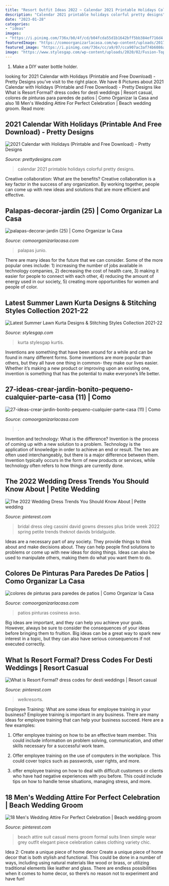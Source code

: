 ```yaml
---
title: "Resort Outfit Ideas 2022 ~ Calendar 2021 Printable Holidays Colorful Pretty Designs"
description: "Calendar 2021 printable holidays colorful pretty designs"
date: "2023-01-28"
categories:
- "ideas"
images:
- "https://i.pinimg.com/736x/b0/4f/cd/b04fcda55d1b1642bff5bb384ef716d4.jpg"
featuredImage: "https://comoorganizarlacasa.com/wp-content/uploads/2017/07/27-ideas-crear-jardin-bonito-pequeno-cualquier-parte-casa-11.jpg"
featured_image: "https://i.pinimg.com/736x/cc/a9/07/cca907ac3af74b6086ad1fa19a32c723--mens-attire-beach-wedding-wedding-wear.jpg"
image: "https://www.stylesgap.com/wp-content/uploads/2020/02/Fusion-Tops-Short-Kurtis-Latest-Summer-Lawn-Kurti-Designs-Stitching-Styles-1.jpg"
---
```



1. Make a DIY water bottle holder.

	

		
looking for 2021 Calendar with Holidays (Printable and Free Download) - Pretty Designs you've visit to the right place. We have 8 Pictures about 2021 Calendar with Holidays (Printable and Free Download) - Pretty Designs like What is Resort Formal? dress codes for desti weddings | Resort casual, colores de pinturas para paredes de patios | Como Organizar la Casa and also 18 Men&#039;s Wedding Attire For Perfect Celebration | Beach wedding groom. Read more:
		
    
## 2021 Calendar With Holidays (Printable And Free Download) - Pretty Designs

<img loading=lazy src="https://www.prettydesigns.com/wp-content/uploads/2020/12/2021-calendar--scaled.jpg" onerror="this.onerror=null;this.src='https://tse2.mm.bing.net/th?id=OIP.hV-mBqrTR2fzuxwCPAC5wAHaJN&amp;pid=15.1';" alt="2021 Calendar with Holidays (Printable and Free Download) - Pretty Designs">

_Source: prettydesigns.com_

>calendar 2021 printable holidays colorful pretty designs. 

	

Creative collaboration: What are the benefits?
Creative collaboration is a key factor in the success of any organization. By working together, people can come up with new ideas and solutions that are more efficient and effective.

    
## Palapas-decorar-jardin (25) | Como Organizar La Casa

<img loading=lazy src="https://comoorganizarlacasa.com/wp-content/uploads/2017/06/palapas-decorar-jardin-25.jpg" onerror="this.onerror=null;this.src='https://tse1.mm.bing.net/th?id=OIP.wIerqww2NWU05DVsy1STDAHaJ4&amp;pid=15.1';" alt="palapas-decorar-jardin (25) | Como Organizar la Casa">

_Source: comoorganizarlacasa.com_

>palapas junio. 

	

There are many ideas for the future that we can consider. Some of the more popular ones include: 1) increasing the number of jobs available in technology companies, 2) decreasing the cost of health care, 3) making it easier for people to connect with each other, 4) reducing the amount of energy used in our society, 5) creating more opportunities for women and people of color.

    
## Latest Summer Lawn Kurta Designs &amp; Stitching Styles Collection 2021-22

<img loading=lazy src="https://www.stylesgap.com/wp-content/uploads/2020/02/Fusion-Tops-Short-Kurtis-Latest-Summer-Lawn-Kurti-Designs-Stitching-Styles-1.jpg" onerror="this.onerror=null;this.src='https://tse3.mm.bing.net/th?id=OIP.9q2liJ6OJZVFp59nLd5wkgHaLH&amp;pid=15.1';" alt="Latest Summer Lawn Kurta Designs &amp; Stitching Styles Collection 2021-22">

_Source: stylesgap.com_

>kurta stylesgap kurtis. 

	

Inventions are something that have been around for a while and can be found in many different forms. Some inventions are more popular than others, but they all have one thing in common- they make our lives easier. Whether it’s making a new product or improving upon an existing one, invention is something that has the potential to make everyone’s life better.

    
## 27-ideas-crear-jardin-bonito-pequeno-cualquier-parte-casa (11) | Como

<img loading=lazy src="https://comoorganizarlacasa.com/wp-content/uploads/2017/07/27-ideas-crear-jardin-bonito-pequeno-cualquier-parte-casa-11.jpg" onerror="this.onerror=null;this.src='https://tse1.mm.bing.net/th?id=OIP.5jAKfb5APv_u8hezNQv6zQHaLD&amp;pid=15.1';" alt="27-ideas-crear-jardin-bonito-pequeno-cualquier-parte-casa (11) | Como">

_Source: comoorganizarlacasa.com_

>. 

	

Invention and technology: What is the difference?
Invention is the process of coming up with a new solution to a problem. Technology is the application of knowledge in order to achieve an end or result. The two are often used interchangeably, but there is a major difference between them. Invention typically occurs in the form of new products or services, while technology often refers to how things are currently done.

    
## The 2022 Wedding Dress Trends You Should Know About | Petite Wedding

<img loading=lazy src="https://i.pinimg.com/736x/b0/4f/cd/b04fcda55d1b1642bff5bb384ef716d4.jpg" onerror="this.onerror=null;this.src='https://tse1.mm.bing.net/th?id=OIP._zmOfA1gUOV-bR0-zGMwywHaJ3&amp;pid=15.1';" alt="The 2022 Wedding Dress Trends You Should Know About | Petite wedding">

_Source: pinterest.com_

>bridal dress oleg cassini david gowns dresses plus bride week 2022 spring petite trends theknot davids bridalguide. 

	

Ideas are a necessary part of any society. They provide things to think about and make decisions about. They can help people find solutions to problems or come up with new ideas for doing things. Ideas can also be used to manipulate others, making them do what you want them to do.

    
## Colores De Pinturas Para Paredes De Patios | Como Organizar La Casa

<img loading=lazy src="https://comoorganizarlacasa.com/wp-content/uploads/2018/11/colores-de-pinturas-para-paredes-de-patios.jpg" onerror="this.onerror=null;this.src='https://tse1.mm.bing.net/th?id=OIP.z0cPWCoYMjK-ss8v42R7ZwDgEs&amp;pid=15.1';" alt="colores de pinturas para paredes de patios | Como Organizar la Casa">

_Source: comoorganizarlacasa.com_

>patios pinturas cosiness avso. 

	

Big ideas are important, and they can help you achieve your goals. However, always be sure to consider the consequences of your ideas before bringing them to fruition. Big ideas can be a great way to spark new interest in a topic, but they can also have serious consequences if not executed correctly.

    
## What Is Resort Formal? Dress Codes For Desti Weddings | Resort Casual

<img loading=lazy src="https://i.pinimg.com/736x/63/ae/60/63ae607bf21390f2668434735a33ce5f.jpg" onerror="this.onerror=null;this.src='https://tse3.mm.bing.net/th?id=OIP.6ow3wxsH9_7RhQRaEv3syAHaKz&amp;pid=15.1';" alt="What is Resort Formal? dress codes for desti weddings | Resort casual">

_Source: pinterest.com_

>welkresorts. 

	

Employee Training: What are some ideas for employee training in your business?
Employee training is important in any business. There are many ideas for employee training that can help your business succeed. Here are a few examples:
1. Offer employee training on how to be an effective team member. This could include information on problem solving, communication, and other skills necessary for a successful work team.

2. Offer employee training on the use of computers in the workplace. This could cover topics such as passwords, user rights, and more.

3. offer employee training on how to deal with difficult customers or clients who have had negative experiences with you before. This could include tips on how to handle tense situations, managing stress, and more.

    
## 18 Men&#039;s Wedding Attire For Perfect Celebration | Beach Wedding Groom

<img loading=lazy src="https://i.pinimg.com/736x/cc/a9/07/cca907ac3af74b6086ad1fa19a32c723--mens-attire-beach-wedding-wedding-wear.jpg" onerror="this.onerror=null;this.src='https://tse2.mm.bing.net/th?id=OIP.iGjznwl1jH0ICAvFv4TaYgHaLG&amp;pid=15.1';" alt="18 Men&#039;s Wedding Attire For Perfect Celebration | Beach wedding groom">

_Source: pinterest.com_

>beach attire suit casual mens groom formal suits linen simple wear grey outfit elegant piece celebration cakes clothing variety chic. 

	

Idea 2: Create a unique piece of home decor
Create a unique piece of home decor that is both stylish and functional. This could be done in a number of ways, including using natural materials like wood or brass, or utilizing traditional elements like leather and glass. There are endless possibilities when it comes to home decor, so there’s no reason not to experiment and have fun!

